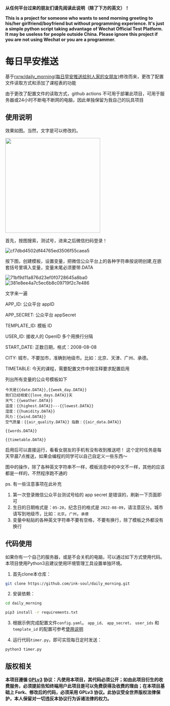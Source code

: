 **从任何平台过来的朋友们请先阅读此说明（除了下方的英文）！**

**This is a project for someone who wants to send morning greeting to his/her girlfriend/boyfriend but without programming experience. It's just a simple python script taking advantage of Wechat Official Test Platform. It may be useless for people outside China. Please ignore this project if you are not using Wechat or you are a programmer.**

# 每日早安推送

基于[rxrw/daily_morning(每日早安推送给别人家的女朋友)](https://github.com/rxrw/daily_morning)修改而来，更改了配置文件读取方式和添加了课程表的功能

由于更改了配置文件的读取方式，github actions 不可用于部署此项目，可用于服务器或24小时不断电不断网的电脑，因此单独保留为我自己的玩具项目

## 使用说明

效果如图。当然，文字是可以修改的。

<img src="https://user-images.githubusercontent.com/75666185/188603431-c5ecc39e-7c70-48c4-a00b-a72b62644a8d.jpg" width=300px/>

首先，按图搜索，测试号，进来之后微信扫码登录！

![cf7dbd4502df44765ed3506f55caea5](https://user-images.githubusercontent.com/9566402/183242272-134e37e7-718d-42dd-9ed7-fca2810e94e6.png)


按下图，创建模板，设置变量，把微信公众平台上的各种字符串按说明创建,在嵌套括号里填入变量，变量末尾必须要带.DATA

![71bf9d11a876d23ef0f0728645a8ba0](https://user-images.githubusercontent.com/9566402/183242301-fd6ab30e-bfe5-4245-b2a9-f690184db307.png)
![381e8ee4a7c5ec6b8c09719f2c7e486](https://user-images.githubusercontent.com/9566402/183242295-4dcf06bb-2083-4883-8745-0af753ca805c.png)


文字来一遍

APP_ID: 公众平台 appID

APP_SECRET: 公众平台 appSecret

TEMPLATE_ID: 模板 ID

USER_ID: 接收人的 OpenID 多个用换行分隔

START_DATE: 正数日期，格式：2008-08-08

CITY: 城市，不要加市，准确到地级市。比如：北京、天津、广州、承德。

TIMETABLE: 今天的课程，需要配置文件中按注释要求配置启用

列出所有变量的公众号模板如下

```
今天是{{date.DATA}},{{week_day.DATA}} 
我们已经相爱{{love_days.DATA}}天
天气：{{weather.DATA}} 
温度：{{highest.DATA}}---{{lowest.DATA}} 
湿度：{{humidity.DATA}} 
风力：{{wind.DATA}} 
空气质量：{{air_quality.DATA}} 指数：{{air_data.DATA}} 

{{words.DATA}}

{{timetable.DATA}}
```


启用后可以直接运行，看看女朋友的手机有没有收到推送吧！
这个定时任务是每天早晨7点推送，如果会编程的同学可以自己自定义一些东西～

图中的操作，除了各种英文字符串不一样，模板消息中的中文不一样，其他的应该都是一样的，不然程序跑不通的


ps. 有一些注意事项在此补充

1. 第一次登录微信公众平台测试号给的 app secret 是错误的，刷新一下页面即可
2. 生日的日期格式是：`05-20`，纪念日的格式是 `2022-08-09`，请注意区分。城市请写到地级市，比如：`北京`，`广州`，`承德`
3. 变量中粘贴的各种英文字符串不要有空格，不要有换行，除了模板之外都没有换行

## 代码使用
如果你有一个自己的服务器，或是不会关机的电脑，可以通过如下方式使用代码。本项目使用Python3且建议使用环境管理工具设置单独环境。


1. 首先clone本仓库：

```bash
git clone https://github.com/ink-soul/daily_morning.git
```

2. 安装依赖：

```bash
cd daily_morning

pip3 install -r requirements.txt
```

3. 根据示例完成配置文件`config.yaml`。 `app_id`、 `app_secret`、 `user_ids` 和 `template_id` 的配置可参考[使用说明](#使用说明)

4. 运行代码`timer.py`，即可实现每日定时发送：

```bash
python3 timer.py
```


## 版权相关


 **本项目遵循 [GPLv3](https://www.gnu.org/licenses/gpl-3.0.txt) 协议：凡使用本项目，其代码必须公开；如由此项目衍生的收费服务，必须提前告知终端用户此项目是可以免费获得及收费的理由；在本项目基础上 Fork、修改后的代码，必须采用 GPLv3 协议。此协议受全世界版权法律保护，本人保留对一切违反本协议行为诉诸法律的权力。**

